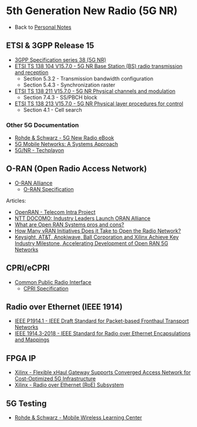 # 5th Generation New Radio (5G NR)

- Back to [Personal Notes](README.md)

## ETSI & 3GPP Release 15

- [3GPP Specification series 38 (5G NR)][3GPP_38]
- [ETSI TS 138 104 V15.7.0 - 5G NR Base Station (BS) radio transmission and reception][138_104]
  - Section 5.3.2 - Transmission bandwidth configuration
  - Section 5.4.3 - Synchronization raster
- [ETSI TS 138 211 V15.7.0 - 5G NR Physical channels and modulation][138_211]
  - Section 7.4.3 - SS/PBCH block
- [ETSI TS 138 213 V15.7.0 - 5G NR Physical layer procedures for control][138_213]
  - Section 4.1 - Cell search

[3GPP_38]: https://www.3gpp.org/DynaReport/38-series.htm
[138_104]: https://www.etsi.org/deliver/etsi_ts/138100_138199/138104/15.07.00_60/ts_138104v150700p.pdf
[138_211]: https://www.etsi.org/deliver/etsi_ts/138200_138299/138211/15.07.00_60/ts_138211v150700p.pdf
[138_213]: https://www.etsi.org/deliver/etsi_ts/138200_138299/138213/15.07.00_60/ts_138213v150700p.pdf

### Other 5G Documentation

- [Rohde & Schwarz - 5G New Radio eBook](https://gloris.rohde-schwarz.com/ebooks/5G)
- [5G Mobile Networks: A Systems Approach](https://5g.systemsapproach.org/)
- [5G/NR - Techplayon](http://www.techplayon.com/5gnr/)

## O-RAN (Open Radio Access Network)

- [O-RAN Alliance](https://www.o-ran.org/)
  - [O-RAN Specification](https://www.o-ran.org/specifications)

Articles:

- [OpenRAN - Telecom Intra Project][1]
- [NTT DOCOMO: Industry Leaders Launch ORAN Alliance][2]
- [What are Open RAN Systems pros and cons?][3]
- [How Many vRAN Initiatives Does it Take to Open the Radio Network?][4]
- [Keysight, AT&T, Anokiwave, Ball Corporation and Xilinx Achieve Key Industry Milestone, Accelerating Development of Open RAN 5G Networks][5]

[1]: https://telecominfraproject.com/openran/
[2]: https://www.asiaone.com/business/ntt-docomo-industry-leaders-launch-oran-alliance
[3]: https://wade4wireless.com/2018/07/05/what-are-open-ran-systems-pros-and-cons/
[4]: https://www.sdxcentral.com/articles/opinion-editorial/many-vran-initiatives-take-open-radio-network/2018/02/
[5]: https://about.keysight.com/en/newsroom/pr/2019/14feb-nr19011.shtml

## CPRI/eCPRI

- [Common Public Radio Interface](http://www.cpri.info/)
  - [CPRI Specification](http://www.cpri.info/spec.html)

## Radio over Ethernet (IEEE 1914)

- [IEEE P1914.1 - IEEE Draft Standard for Packet-based Fronthaul Transport Networks][1914.1]
- [IEEE 1914.3-2018 - IEEE Standard for Radio over Ethernet Encapsulations and Mappings][1914.3]

[1914.1]: https://standards.ieee.org/project/1914_1.html
[1914.3]: https://standards.ieee.org/content/ieee-standards/en/standard/1914_3-2018.html

## FPGA IP

- [Xilinx - Flexible xHaul Gateway Supports Converged Access Network for Cost-Optimized 5G Infrastructure][xHaul]
- [Xilinx - Radio over Ethernet (RoE) Subsystem][RoE]

[xHaul]: https://forums.xilinx.com/t5/Adaptable-Advantage-Blog/Flexible-xHaul-Gateway-Supports-Converged-Access-Network-for/ba-p/952216
[RoE]: https://www.xilinx.com/products/intellectual-property/ef-di-roe-framer.html

## 5G Testing

- [Rohde & Schwarz - Mobile Wireless Learning Center](https://www.mobilewirelesstesting.com/)
